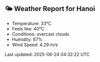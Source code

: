 <!-- WEATHER-START -->
## 🌤 Weather Report for Hanoi

- Temperature: 33°C
- Feels like: 40°C
- Conditions: overcast clouds
- Humidity: 67%
- Wind Speed: 4.29 m/s

Last updated: 2025-06-24 04:32:22 UTC
<!-- WEATHER-END -->
